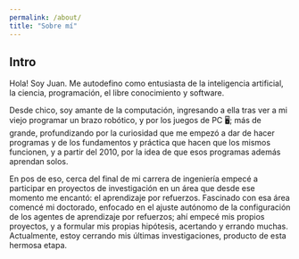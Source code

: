 ```yaml
---
permalink: /about/
title: "Sobre mí"
---
```


## Intro

Hola! Soy Juan. Me autodefino como entusiasta de la inteligencia artificial, la ciencia, programación, el libre conocimiento y software.

Desde chico, soy amante de la computación, ingresando a ella tras ver a mi viejo programar un brazo robótico, y por los juegos de PC 🖥️; más de grande, profundizando por la curiosidad que me empezó a dar de hacer programas y de los fundamentos y práctica que hacen que los mismos funcionen, y a partir del 2010, por la idea de que esos programas además aprendan solos.

En pos de eso, cerca del final de mi carrera de ingeniería empecé a participar en proyectos de investigación en un área que desde ese momento me encantó: el aprendizaje por refuerzos.
Fascinado con esa área comencé mi doctorado, enfocado en el ajuste autónomo de la configuración de los agentes de aprendizaje por refuerzos; ahí empecé mis propios proyectos, y a formular mis propias hipótesis, acertando y errando muchas.
Actualmente, estoy cerrando mis últimas investigaciones, producto de esta hermosa etapa.